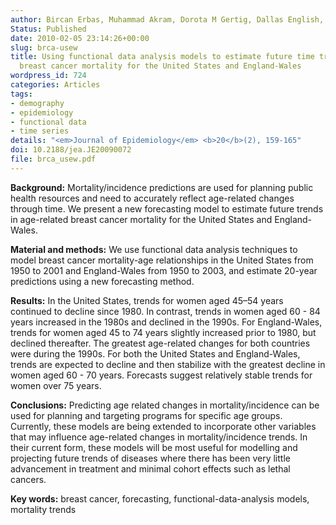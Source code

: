 ```yaml
---
author: Bircan Erbas, Muhammad Akram, Dorota M Gertig, Dallas English, John L Hopper, Anne M Kavanagh, Rob J Hyndman
Status: Published
date: 2010-02-05 23:14:26+00:00
slug: brca-usew
title: Using functional data analysis models to estimate future time trends of age-specific
  breast cancer mortality for the United States and England-Wales
wordpress_id: 724
categories: Articles
tags:
- demography
- epidemiology
- functional data
- time series
details: "<em>Journal of Epidemiology</em> <b>20</b>(2), 159-165"
doi: 10.2188/jea.JE20090072
file: brca_usew.pdf
---
```


**Background:** Mortality/incidence predictions are used for planning public health resources and need to accurately reflect age-related changes through time. We present a new forecasting model to estimate future trends in age-related breast cancer mortality for the United States and England-Wales.

**Material and methods:** We use functional data analysis techniques to model breast cancer mortality-age relationships in the United States from 1950 to 2001 and England-Wales from 1950 to 2003, and estimate 20-year predictions using a new forecasting method.

**Results:** In the United States, trends for women aged 45–54 years continued to decline since 1980. In contrast, trends in women aged 60 - 84 years increased in the 1980s and declined in the 1990s. For England-Wales, trends for women aged 45 to 74 years slightly increased prior to 1980, but declined thereafter. The greatest age-related changes for both countries were during the 1990s. For both the United States and England-Wales, trends are expected to decline and then stabilize with the greatest decline in women aged 60 - 70 years. Forecasts suggest relatively stable trends for women over 75 years.

**Conclusions:** Predicting age related changes in mortality/incidence can be used for planning and targeting programs for specific age groups. Currently, these models are being extended to incorporate other variables that may influence age-related changes in mortality/incidence trends. In their current form, these models will be most useful for modelling and projecting future trends of diseases where there has been very little advancement in treatment and minimal cohort effects such as lethal cancers.

**Key words:** breast cancer, forecasting, functional-data-analysis models, mortality trends
